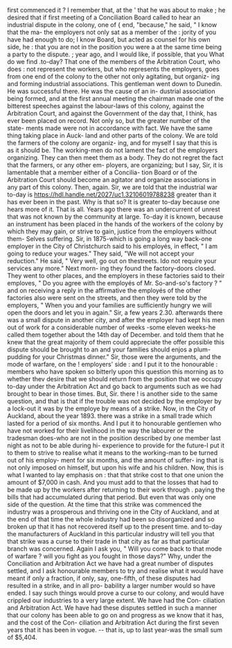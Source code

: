 first commenced it ? I remember that, at the ' that he was about to make ; he desired that if first meeting of a Conciliation Board called to hear an industrial dispute in the colony, one of { end, "because," he said, " I know that the ma- the employers not only sat as a member of the : jority of you have had enough to do; I know Board, but acted as counsel for his own side, he : that you are not in the position you were a at the same time being a party to the dispute. ; year ago, and I would like, if possible, that you What do we find .to-day? That one of the members of the Arbitration Court, who does : not represent the workers, but who represents the employers, goes from one end of the colony to the other not only agitating, but organiz- ing and forming industrial associations. This gentleman went down to Dunedin. He was successful there. He was the cause of an in- dustrial association being formed, and at the first annual meeting the chairman made one of the bitterest speeches against the labour-laws of this colony, against the Arbitration Court, and against the Government of the day that, I think, has ever been placed on record. Not only so, but the greater number of the state- ments made were not in accordance with fact. We have the same thing taking place in Auck- land and other parts of the colony. We are told the farmers of the colony are organiz- ing, and for myself I say that this is as it should be. The working-men do not lament the fact of the employers organizing. They can then meet them as a body. They do not regret the fact that the farmers, or any other em- ployers, are organizing; but I say, Sir, it is lamentable that a member either of a Concilia- tion Board or of the Arbitration Court should become an agitator and organize associations in any part of this colony. Then, again. Sir, we are told that the industrial war to-day is https://hdl.handle.net/2027/uc1.32106019788238 greater than it has ever been in the past. Why is that so? It is greater to-day because one hears more of it. That is all. Years ago there was an undercurrent of unrest that was not known by the community at large. To-day it is known, because an instrument has been placed in the hands of the workers of the colony by which they may gain, or strive to gain, justice from the employers without them- Selves suffering. Sir, in 1875-which is going a long way back-one employer in the City of Christchurch said to his employés, in effect, " I am going to reduce your wages." They said, "We will not accept your reduction." He said, " Very well, go out on thestreets. Ido not require your services any more." Next morn- ing they found the factory-doors closed. They went to other places, and the employers in these factories said to their emploves, " Do you agree with the employés of Mr. So-and-so's factory ? " and on receiving a reply in the affirmative the employés of the other factories also were sent on the streets, and then they were told by the employers, " When you and your families are sufficiently hungry we will open the doors and let you in again." Sir, a few years 2.30. afterwards there was a small dispute in another city, and after the employer had kept his men out of work for a considerable number of weeks -some eleven weeks-he called them together about the 14th day of December. and told them that he knew that the great majority of them could appreciate the offer possible this dispute should be brought to an and your families should enjos a plum-pudding for your Christmas dinner." Sir, those were the arguments, and the mode of warfare, on the ! employers' side : and I put it to the honourable : members who have spoken so bitterly upon this question this morning as to whether thev desire that we should return from the position that we occupy to-day under the Arbitration Act and go back to arguments such as we had brought to bear in those times. But, Sir. there ! is another side to the same question, and that is that if the trouble was not decided by the employer by a lock-out it was by the employe by means of a strike. Now, in the City of Auckland, about the year 1893. there was a strike in a small trade which lasted for a period of six months. And I put it to honourable gentlemen who have not worked for their livelihood in the way the labourer or the tradesman does-who are not in the position described by one member last night as not to be able during hi- experience to provide for the future-I put it to them to strive to realise what it means to the working-man to be turned out of his employ- ment for six months, and the amount of suffer- ing that is not only imposed on himself, but upon his wife and his children. Now, this is what I wanted to lay emphasis on : that that strike cost to that one union the amount of $7,000 in cash. And you must add to that the losses that had to be made up by the workers after returning to their work through . paying the bills that had accumulated during that period. But even that was only one side of the question. At the time that this strike was commenced the industry was a prosperous and thriving one in the City of Auckland, and at the end of that time the whole industry had been so disorganized and so broken up that it has not recovered itself up to the present time. and to-day the manufacturers of Auckland in this particular industry will tell you that that strike was a curse to their trade in that city as far as that particular branch was concerned. Again I ask you, " Will you come back to that mode of warfare ? will you fight as you fought in those days?" Why, under the Conciliation and Arbitration Act we have had a great number of disputes settled, and I ask honourable members to try and realise what it would have meant if only a fraction, if only, say, one-fifth, of these disputes had resulted in a strike, and in all pro- bability a larger number would so have ended. I say such things would prove a curse to our colony, and would have crippled our industries to a very large extent. We have had the Con- ciliation and Arbitration Act. We have had these disputes settled in such a manner that our colony has been able to go on and progress as we know that it has, and the cost of the Con- ciliation and Arbitration Act during the first seven years that it has been in vogue. -- that is, up to last year-was the small sum of $5,404. 